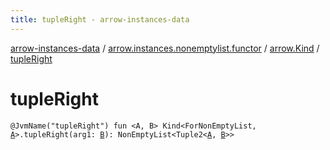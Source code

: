 ```yaml
---
title: tupleRight - arrow-instances-data
---
```


[arrow-instances-data](../../index.html) / [arrow.instances.nonemptylist.functor](../index.html) / [arrow.Kind](index.html) / [tupleRight](./tuple-right.html)

# tupleRight

`@JvmName("tupleRight") fun <A, B> Kind<ForNonEmptyList, `[`A`](tuple-right.html#A)`>.tupleRight(arg1: `[`B`](tuple-right.html#B)`): NonEmptyList<Tuple2<`[`A`](tuple-right.html#A)`, `[`B`](tuple-right.html#B)`>>`